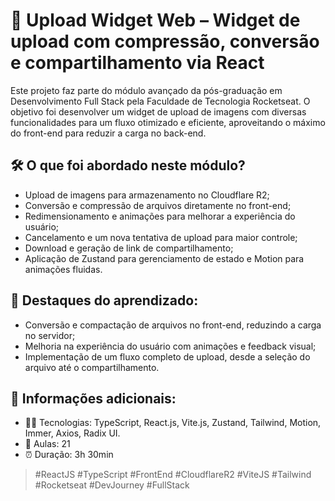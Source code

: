 # 🧩 Upload Widget Web – Widget de upload com compressão, conversão e compartilhamento via React
Este projeto faz parte do módulo avançado da pós-graduação em Desenvolvimento Full Stack pela Faculdade de Tecnologia Rocketseat. O objetivo foi desenvolver um widget de upload de imagens com diversas funcionalidades para um fluxo otimizado e eficiente, aproveitando o máximo do front-end para reduzir a carga no back-end.

## 🛠️ O que foi abordado neste módulo?
- Upload de imagens para armazenamento no Cloudflare R2;
- Conversão e compressão de arquivos diretamente no front-end;
- Redimensionamento e animações para melhorar a experiência do usuário;
- Cancelamento e um nova tentativa de upload para maior controle;
- Download e geração de link de compartilhamento;
- Aplicação de Zustand para gerenciamento de estado e Motion para animações fluidas.

## 🧠 Destaques do aprendizado:
- Conversão e compactação de arquivos no front-end, reduzindo a carga no servidor;
- Melhoria na experiência do usuário com animações e feedback visual;
- Implementação de um fluxo completo de upload, desde a seleção do arquivo até o compartilhamento.

## 📌 Informações adicionais:
- 👨‍💻 Tecnologias: TypeScript, React.js, Vite.js, Zustand, Tailwind, Motion, Immer, Axios, Radix UI.
- 📘 Aulas: 21
- ⏰ Duração: 3h 30min

> #ReactJS #TypeScript #FrontEnd #CloudflareR2 #ViteJS #Tailwind #Rocketseat #DevJourney #FullStack
